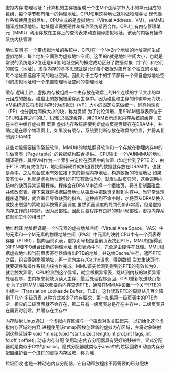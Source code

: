 虚拟内存
物理地址：计算机的主存被组成一个由M个连续字节大小的单元组成的数组，每个字节都有唯一的物理地址。CPU使用这种地址就叫做物理寻址
现代操作系统使用虚拟寻址，CPU生成的是虚拟地址（Virtual Address，VM），由MMU翻译成物理地址。地址翻译需要硬件和操作系统紧密合作。CPU上有内存管理单元（MMU）利用存放在主存上的查询表来动态翻译虚拟地址，该表的内容有操作系统内核管理

地址空间
在一个带虚拟地址的系统中，CPU在一个N=2n个地址的地址空间生成虚拟地址，每个地址空间称为虚拟地址空间。这里的n就是地址空间大小，也就是常说的系统是32位还是64位
地址空间的概念成功区分了数据对象（字节）和它们的属性（地址）。虚拟内存的基本思想就是允许每个数据对象有多个独立的地址，每个地址都选自不同的地址空间。因此对于主存中的字节都有一个来自虚拟地址空间的虚拟地址和一个来自物理地址空间的物理地址

缓存
逻辑上讲，虚拟内存被组成一个由存放在磁盘上的N个连续的字节大小的单元组成的数组。磁盘上的数据被缓存到主存中。因为磁盘和主存的传输单元为块，VM系统通过将虚拟内存分为虚拟页（VP）大小的固定块来做统一，同样物理页（PP）也分割为同样大小的块，称为页帧
为了讨论清晰，用SRAM缓存表示位于CPU和主存之间的L1、L2和L3高速缓存，用DRAM表示虚拟内存系统的缓存，它在主存中缓存虚拟页
页表
虚拟内存系统需要判断虚拟页是否缓存在DRAM中，并确定是在哪个物理页上，如果没有缓存，系统要判断存放在磁盘的位置，并将其复制到DRAM中

这些功能需要操作系统软件、MMU中的地址翻译软件和一个存放在物理内存中的叫做页表（Page table）的数据结构联合提供。
CPU输出一个VA到MMU的地址翻译硬件，其将VM作为一个索引来定位在页表中的位置（如定位到了PTE 2），由于PTE 2的有效位为1，地址翻译硬件就知道要找的数据就存放在DRAM中，也就是命中，之后就会使用有效位接下来的物理内存地址，构造数据的物理地址
如果没有命中，也就是虚拟地址索引的PTE有效位为0，就发生缺页异常，这会调用内核中的缺页异常调用程序。程序会在DRAM中选择一个牺牲页，将其复制回磁盘，并修改页表。接下来就是根据磁盘地址从磁盘中把缺页复制到内存中。当异常处理程序返回时，就会重启导致缺页的指令。这种直到不命中时，才将页从DRAM换入或换出磁盘的策略就叫按需页面调度
虽然页面调度的处罚代价非常高，但是虚拟内存工作的非常好，因为局部性。因此只要程序有良好的时间局部性，虚拟内存系统就能工作的相当好

地址翻译
地址翻译是一个N元素的虚拟地址空间（Virtual Area Space，VAS）中的元素和一个M元素的物理地址空间（PAS）中元素的映射
CPU中有一个页表寄存器（PTBR），指向当前页表，虚拟页号根据当前页表找到PTE，MMU根据得到的PPN和PPO组合出新的物理地址
当页表命中时，完全是由硬件在处理。MMU根据虚拟地址和当前页表寄存器值得出PTE的地址，并送给Cache/主存，返回PTE之后，组合得到物理地址，再一次向主存/Cache请求，得到数据
当发生缺页时，就要硬件和操作系统内核协作完成。MMU首先检测到得到的PTE的有效位为0，就会触发异常，CPU检测到这个异常，就会根据异常表，跳转到内核的缺页异常处理程序，由内核来将缺页读入主存，最后处理程序返回，CPU重新发送缺页指令
为了消除MMU每次都要向内存查询PTE，通常在MMU中设置一个关于PTE的小缓冲（Translation Lookaside Buffer，TLB），这样读取PTE的周期从几百个降到了几个
多级页表
这种方式减少了内存要求，第一如果第一级页表中的PTE为空，相应的二级页表就不会存在，第二只有一级页表总是存在主存中，二级页表只在需要时创建，并缓存在主存中

内存映射
Linux通过一个虚拟内存区域与一个磁盘对象关联起来，以初始化这个虚拟内存区域的内容
进程使用该mmap函数创建新的虚拟内存区域，并将对象映射到这些区域中
void *mmap(void *start,size_t length,int prot,int flags,
	int fd,off_t offset);
动态内存分配
使用动态内存分配器具有更好的移植性。显式分配器就是类似于C中的malloc，隐式分配器就类似于Java中的垃圾回收9
动态内存分配器维护着一个进程的虚拟内存区域，称为堆

垃圾回收
也是一种动态内存分配器，它自动释放程序不再需要的已分配块
